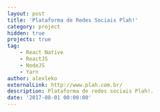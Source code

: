 ```yaml
---
layout: post
title: 'Plataforma de Redes Sociais Plah!'
category: project
hidden: true
projects: true
tag:
    - React Native
    - ReactJS
    - NodeJS
    - Yarn
author: alexleko
externalLink: http://www.plah.com.br/
description: Plataforma de redes sociais Plah!.
date: '2017-08-01 00:00:00'
---
```

